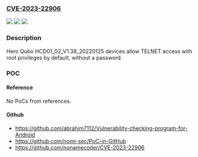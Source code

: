 ### [CVE-2023-22906](https://cve.mitre.org/cgi-bin/cvename.cgi?name=CVE-2023-22906)
![](https://img.shields.io/static/v1?label=Product&message=n%2Fa&color=blue)
![](https://img.shields.io/static/v1?label=Version&message=n%2Fa&color=blue)
![](https://img.shields.io/static/v1?label=Vulnerability&message=n%2Fa&color=brighgreen)

### Description

Hero Qubo HCD01_02_V1.38_20220125 devices allow TELNET access with root privileges by default, without a password.

### POC

#### Reference
No PoCs from references.

#### Github
- https://github.com/abrahim7112/Vulnerability-checking-program-for-Android
- https://github.com/nomi-sec/PoC-in-GitHub
- https://github.com/nonamecoder/CVE-2023-22906

